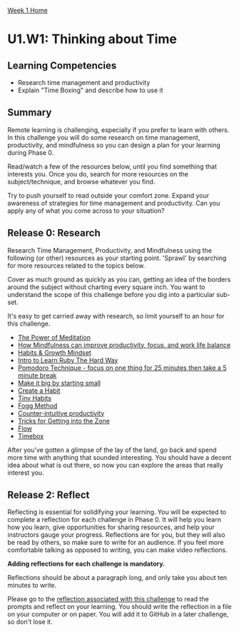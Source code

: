[Week 1 Home](../)

# U1.W1: Thinking about Time

## Learning Competencies
- Research time management and productivity
- Explain "Time Boxing" and describe how to use it

## Summary
Remote learning is challenging, especially if you prefer to learn with others. In this challenge you will do some research on time management, productivity, and mindfulness so you can design a plan for your learning during Phase 0.

Read/watch a few of the resources below, until you find something that interests you. Once you do, search for more resources on the subject/technique, and browse whatever you find.

Try to push yourself to read outside your comfort zone. Expand your awareness of strategies for time management and productivity. Can you apply any of what you come across to your situation?

## Release 0: Research
Research Time Management, Productivity, and Mindfulness using the following (or other) resources as your starting point. 'Sprawl' by searching for more resources related to the topics below.

Cover as much ground as quickly as you can, getting an idea of the borders around the subject without charting every square inch. You want to understand the scope of this challenge before you dig into a particular sub-set.

It's easy to get carried away with research, so limit yourself to an hour for this challenge.

- [The Power of Meditation](http://blog.bufferapp.com/how-meditation-affects-your-brain)
- [How Mindfulness can improve productivity, focus, and work life balance](http://www.productivityninja.co.uk/getting-things-done-and-the-mindful-productivity-ninja/)
- [Habits & Growth Mindset](http://blog.bufferapp.com/the-habits-of-successful-people-they-have-a-growth-mindset)
- [Intro to Learn Ruby The Hard Way](http://ruby.learncodethehardway.org/book/intro.html)
- [Pomodoro Technique - focus on one thing for 25 minutes then take a 5 minute break](http://pomodorotechnique.com/)
- [Make it big by starting small](http://blog.bufferapp.com/make-it-big-by-starting-small)
- [Create a Habit](http://www.youtube.com/watch?v=C8XG02das-A)
- [Tiny Habits](http://www.youtube.com/watch?v=AdKUJxjn-R8)
- [Fogg Method](http://www.foggmethod.com/)
- [Counter-intuitive productivity](http://paidtoexist.com/counterintuitive-productivity/)
- [Tricks for Getting into the Zone](http://www.themuse.com/advice/the-best-tricks-for-getting-in-the-zone-at-work)
- [Flow](http://en.wikipedia.org/wiki/Flow_(psychology))
- [Timebox](http://guide.agilealliance.org/guide/timebox.html)

After you've gotten a glimpse of the lay of the land, go back and spend more time with anything that sounded interesting. You should have a decent idea about what is out there, so now you can explore the areas that really interest you.

## Release 2: Reflect

Reflecting is essential for solidifying your learning. You will be expected to complete a reflection for each challenge in Phase 0. It will help you learn how you learn, give opportunities for sharing resources, and help your instructors gauge your progress. Reflections are for you, but they will also be read by others, so make sure to write for an audience. If you feel more comfortable talking as opposed to writing, you can make video reflections.

**Adding reflections for each challenge is mandatory.**

Reflections should be about a paragraph long, and only take you about ten minutes to write.

Please go to the [reflection associated with this challenge](my_reflection.md) to read the prompts and reflect on your learning. You should write the reflection in a file on your computer or on paper. You will add it to GitHub in a later challenge, so don't lose it.

